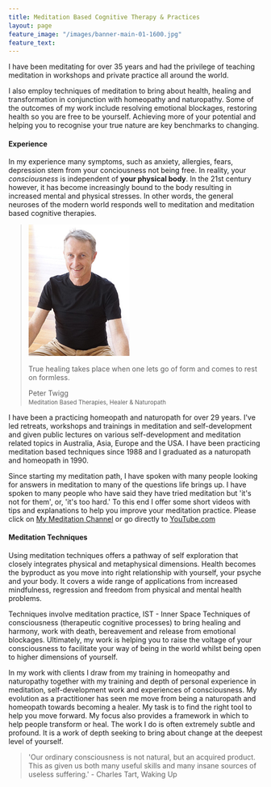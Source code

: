 ```yaml
---
title: Meditation Based Cognitive Therapy & Practices 
layout: page
feature_image: "/images/banner-main-01-1600.jpg"
feature_text:
---
```


I have been meditating for over 35 years and had the privilege of teaching meditation in workshops and private practice all around the world.

I also employ techniques of meditation to bring about health, healing and transformation in conjunction with homeopathy and naturopathy. Some of the outcomes of my work include resolving emotional blockages, restoring health so you are free to be yourself. Achieving more of your potential and helping you to recognise your true nature are key benchmarks to changing. 

#### Experience

In my experience many symptoms, such as anxiety, allergies, fears, depression stem from your conciousness not being free. In reality, your _consciousness_ is independent of **your physical body**. In the 21st century however, it has become increasingly bound to the body resulting in increased mental and physical stresses. In other words, the general neuroses of the modern world responds well to meditation and meditation based cognitive therapies.

<blockquote class="photo">
	<img src="/images/peter-twigg-photo.jpg" width="200">
	<p>True healing takes place when one lets go of form and comes to rest on formless.</p>
	<footer>Peter Twigg<br><small>Meditation Based Therapies, Healer & Naturopath</small></footer>
</blockquote>

I have been a practicing homeopath and naturopath for over 29 years. I've led retreats, workshops and trainings in meditation and self-development and given public lectures on various self-development and meditation related topics in Australia, Asia, Europe and the USA. I have been practicing meditation based techniques since 1988 and I graduated as a naturopath and homeopath in 1990.

Since starting my meditation path, I have spoken with many people looking for answers in meditation to many of the questions life brings up. I have spoken to many people who have said they have tried meditation but 'it's not for them', or, 'it's too hard.' To this end I offer some short videos with tips and explanations to help you improve your meditation practice. Please click on [My Meditation Channel](/meditation/) or go directly to [YouTube.com](https://youtube.com)

#### Meditation Techniques

Using meditation techniques offers a pathway of self exploration that closely integrates physical and metaphysical dimensions. Health becomes the byproduct as you move into right relationship with yourself, your psyche and your body. It covers a wide range of applications from increased mindfulness, regression and freedom from physical and mental health problems. 

Techniques involve meditation practice, IST - Inner Space Techniques of consciousness (therapeutic cognitive processes) to bring healing and harmony, work with death, bereavement and release from emotional blockages. Ultimately, my work is helping you to raise the voltage of your consciousness to facilitate your way of being in the world whilst being open to higher dimensions of yourself.

In my work with clients I draw from my training in homeopathy and naturopathy together with my training and depth of personal experience in meditation, self-development work and experiences of consciousness. My evolution as a practitioner has seen me move from being a naturopath and homeopath towards becoming a healer. My task is to find the right tool to help you move forward. My focus also provides a framework in which to help people transform or heal. The work I do is often extremely subtle and profound. It is a work of depth seeking to bring about change at the deepest level of yourself.

>'Our ordinary consciousness is not natural, but an acquired product. 
This as given us both many useful skills and many	insane sources of useless suffering.' - Charles Tart, Waking Up